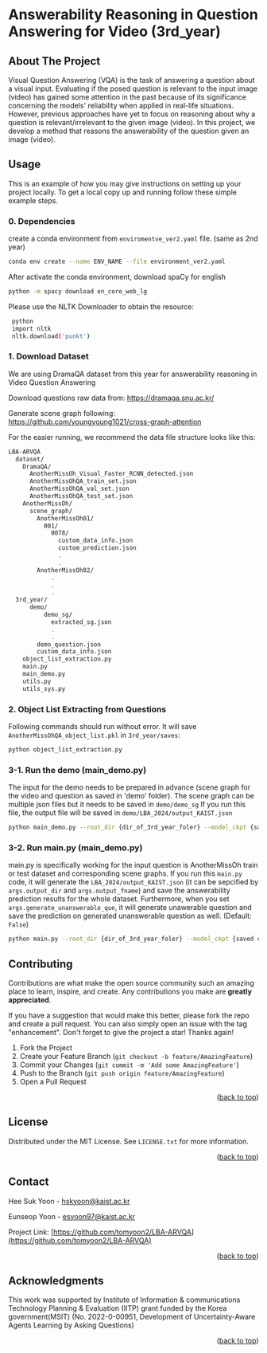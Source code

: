 # Answerability Reasoning in Question Answering for Video (3rd_year)

<!-- ABOUT THE PROJECT -->
## About The Project

Visual Question Answering (VQA) is the task of answering a question about a visual input. Evaluating if the posed question is relevant to the input image (video) has gained some attention in the past because of its significance concerning the models' reliability when applied in real-life situations. However, previous approaches have yet to focus on reasoning about why a question is relevant/irrelevant to the given image (video). In this project, we develop a method that reasons the answerability of the question given an image (video). 

<!-- Usage -->
## Usage

This is an example of how you may give instructions on setting up your project locally.
To get a local copy up and running follow these simple example steps.

### 0. Dependencies

create a conda environment from `enviromentve_ver2.yaml` file. (same as 2nd year)


  ```sh
  conda env create --name ENV_NAME --file environment_ver2.yaml
  ```


After activate the conda environment, download spaCy for english
  ```sh
  python -m spacy download en_core_web_lg
  ```

Please use the NLTK Downloader to obtain the resource:
 ```sh
  python 
  import nltk
  nltk.download('punkt')
  ```

### 1. Download Dataset
We are using DramaQA dataset from this year for answerability reasoning in Video Question Answering

Download questions raw data from: https://dramaqa.snu.ac.kr/ 

Generate scene graph following: https://github.com/youngyoung1021/cross-graph-attention 



For the easier running, we recommend the data file structure looks like this:

```sh
LBA-ARVQA
  dataset/
    DramaQA/
      AnotherMissOh_Visual_Faster_RCNN_detected.json
      AnotherMissOhQA_train_set.json
      AnotherMissOhQA_val_set.json
      AnotherMissOhQA_test_set.json
    AnotherMissOh/
      scene_graph/
        AnotherMissOh01/
          001/
            0078/
              custom_data_info.json
              custom_prediction.json
              .
              . 
        AnotherMissOh02/
            .
            .
            .
  3rd_year/
      demo/
          demo_sg/
            extracted_sg.json
            .
            .
        demo_question.json
        custom_data_info.json
    object_list_extraction.py
    main.py
    main_demo.py
    utils.py
    utils_sys.py
```

### 2. Object List Extracting from Questions
Following commands should run without error. It will save `AnotherMissOhQA_object_list.pkl` in `3rd_year/saves`: 
```sh
python object_list_extraction.py
```

### 3-1. Run the demo (main_demo.py)
The input for the demo needs to be prepared in advance (scene graph for the video and question as saved in 'demo' folder). The scene graph can be multiple json files but it needs to be saved in `demo/demo_sg` If you run this file, the output file will be saved in `demo/LBA_2024/output_KAIST.json`

```sh
python main_demo.py --root_dir {dir_of_3rd_year_foler} --model_ckpt {saved ckpt results from 2nd year} --classifier_ckpt {saved ckpt results from 2nd year}
```

### 3-2. Run main.py (main_demo.py)
main.py is specifically working for the input question is AnotherMissOh train or test dataset and corresponding scene graphs. If you run this `main.py` code, it will generate the `LBA_2024/output_KAIST.json` (it can be sepcified by `args.output_dir` and `args.output_fname`) and save the answerability prediction results for the whole dataset. Furthermore, when you set `args.generate_unanswerable_que`,  it will generate unawerable question and save the prediction on generated unanswerable question as well. (Default: `False`)

```sh
python main.py --root_dir {dir_of_3rd_year_foler} --model_ckpt {saved ckpt results from 2nd year} --classifier_ckpt {saved ckpt results from 2nd year}
```

<!-- CONTRIBUTING -->
## Contributing

Contributions are what make the open source community such an amazing place to learn, inspire, and create. Any contributions you make are **greatly appreciated**.

If you have a suggestion that would make this better, please fork the repo and create a pull request. You can also simply open an issue with the tag "enhancement".
Don't forget to give the project a star! Thanks again!

1. Fork the Project
2. Create your Feature Branch (`git checkout -b feature/AmazingFeature`)
3. Commit your Changes (`git commit -m 'Add some AmazingFeature'`)
4. Push to the Branch (`git push origin feature/AmazingFeature`)
5. Open a Pull Request

<p align="right">(<a href="#readme-top">back to top</a>)</p>


## License

Distributed under the MIT License. See `LICENSE.txt` for more information.

<p align="right">(<a href="#readme-top">back to top</a>)</p>


<!-- CONTACT -->
## Contact

Hee Suk Yoon - hskyoon@kaist.ac.kr

Eunseop Yoon - esyoon97@kaist.ac.kr

Project Link: [https://github.com/tomyoon2/LBA-ARVQA](https://github.com/tomyoon2/LBA-ARVQA)

<p align="right">(<a href="#readme-top">back to top</a>)</p>



<!-- ACKNOWLEDGMENTS -->
## Acknowledgments

This work was supported by Institute of Information & communications Technology Planning & Evaluation (IITP) grant funded by the Korea government(MSIT) (No. 2022-0-00951, Development of Uncertainty-Aware Agents Learning by Asking Questions)

<p align="right">(<a href="#readme-top">back to top</a>)</p>